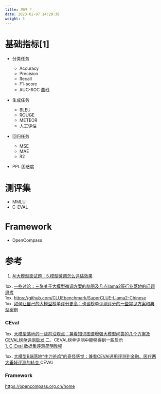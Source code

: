 ```yaml
---
title: 测评 * 
date: 2023-02-07 14:29:38
weight: 5
---
```




# 基础指标[1]
+ 分类任务
  - Accuracy 
  - Precision
  - Recall
  - F1-score
  - AUC-ROC 曲线
  
+ 生成任务
  - BLEU
  - ROUGE
  - METEOR
  - 人工评估

+ 回归任务
  - MSE
  - MAE
  - R2

+ PPL
  困惑度

# 测评集
+ MMLU
+ C-EVAL

# Framework
+ OpenCompass

# 参考
1. [AI大模型面试题：5.模型微调怎么评估效果](https://www.bilibili.com/video/BV1M3QNYaEfi/)  

1xx. [一些讨论：三张关于大模型微调方案的脑图及几点llama2等行业落地的问题思考 ](https://mp.weixin.qq.com/s?__biz=MzAxMjc3MjkyMg==&mid=2648402223&idx=1&sn=f2ec30cd04600129bb90bc9c81413d95)  
1xx. https://github.com/CLUEbenchmark/SuperCLUE-Llama2-Chinese  
1xx. [如何让自己的大模型榜单评分更高：也谈榜单评测评分的一些常见方案和典型案例 ](https://mp.weixin.qq.com/s?__biz=MzAxMjc3MjkyMg==&mid=2648402549&idx=1&sn=07a8af1db44df6125939c5c9e90f6267)  


### CEval
1xx. [大模型落地的一些前沿观点：兼看知识图谱增强大模型问答的几个方案及CEVAL榜单评测启发 ](https://mp.weixin.qq.com/s?__biz=MzAxMjc3MjkyMg==&mid=2648403046&idx=1&sn=0a9b612e9790c0bf49d5cede8fda365c) 二、CEVAL榜单评测中能够得到一些启示  
[1. C-Eval 数据集评测简明教程](https://github.com/hkust-nlp/ceval/blob/main/resources/tutorial.md)  


1xx. [大模型B端落地“牛刀杀鸡”的奇怪感觉：兼看CEVAl通用评测到金融、医疗两大垂域评测的转变 ](https://mp.weixin.qq.com/s?__biz=MzAxMjc3MjkyMg==&mid=2648403295&idx=1&sn=126c949d0a00eb85b4a3a6b0106f55a6&poc_token=HApExGWjou7N5NVcTKmJpWt9LZ8ul6wynjV5VHnQ)   CEVAl  


### Framework
https://opencompass.org.cn/home  